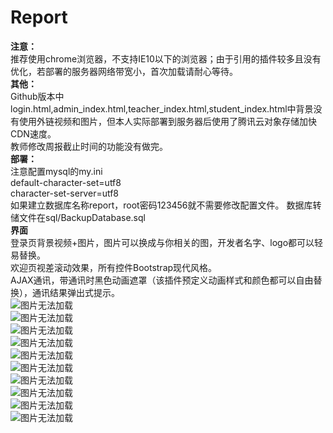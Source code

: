 # Report   
**注意：**    
推荐使用chrome浏览器，不支持IE10以下的浏览器；由于引用的插件较多且没有优化，若部署的服务器网络带宽小，首次加载请耐心等待。     
**其他：**    
Github版本中login.html,admin_index.html,teacher_index.html,student_index.html中背景没有使用外链视频和图片，但本人实际部署到服务器后使用了腾讯云对象存储加快CDN速度。  
教师修改周报截止时间的功能没有做完。  
**部署：**    
注意配置mysql的my.ini    
default-character-set=utf8     
character-set-server=utf8   
如果建立数据库名称report，root密码123456就不需要修改配置文件。
数据库转储文件在sql/BackupDatabase.sql  
**界面**  
登录页背景视频+图片，图片可以换成与你相关的图，开发者名字、logo都可以轻易替换。  
欢迎页视差滚动效果，所有控件Bootstrap现代风格。  
AJAX通讯，带通讯时黑色动画遮罩（该插件预定义动画样式和颜色都可以自由替换），通讯结果弹出式提示。  
![图片无法加载](https://raw.githubusercontent.com/chwangteng/Report/master/src/main/resources/screenshots/%E5%B1%8F%E5%B9%95%E6%88%AA%E5%9B%BE(74).png)  
![图片无法加载](https://raw.githubusercontent.com/chwangteng/Report/master/src/main/resources/screenshots/%E5%B1%8F%E5%B9%95%E6%88%AA%E5%9B%BE(75).png)  
![图片无法加载](https://raw.githubusercontent.com/chwangteng/Report/master/src/main/resources/screenshots/%E5%B1%8F%E5%B9%95%E6%88%AA%E5%9B%BE(76).png)  
![图片无法加载](https://raw.githubusercontent.com/chwangteng/Report/master/src/main/resources/screenshots/%E5%B1%8F%E5%B9%95%E6%88%AA%E5%9B%BE(77).png)  
![图片无法加载](https://raw.githubusercontent.com/chwangteng/Report/master/src/main/resources/screenshots/%E5%B1%8F%E5%B9%95%E6%88%AA%E5%9B%BE(78).png)  
![图片无法加载](https://raw.githubusercontent.com/chwangteng/Report/master/src/main/resources/screenshots/%E5%B1%8F%E5%B9%95%E6%88%AA%E5%9B%BE(79).png)  
![图片无法加载](https://raw.githubusercontent.com/chwangteng/Report/master/src/main/resources/screenshots/%E5%B1%8F%E5%B9%95%E6%88%AA%E5%9B%BE(80).png)  
![图片无法加载](https://raw.githubusercontent.com/chwangteng/Report/master/src/main/resources/screenshots/%E5%B1%8F%E5%B9%95%E6%88%AA%E5%9B%BE(81).png)  
![图片无法加载](https://raw.githubusercontent.com/chwangteng/Report/master/src/main/resources/screenshots/%E5%B1%8F%E5%B9%95%E6%88%AA%E5%9B%BE(82).png)  
![图片无法加载](https://raw.githubusercontent.com/chwangteng/Report/master/src/main/resources/screenshots/%E5%B1%8F%E5%B9%95%E6%88%AA%E5%9B%BE(83).png)  

